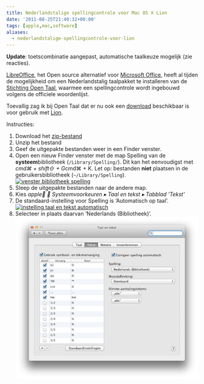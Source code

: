 ```yaml
---
title: Nederlandstalige spellingcontrole voor Mac OS X Lion
date: '2011-08-25T21:40:32+00:00'
tags: [apple,mac,software]
aliases:
  - nederlandstalige-spellingcontrole-voor-lion
---
```

**Update**: toetscombinatie aangepast, automatische taalkeuze mogelijk (zie reacties).

[LibreOffice](http://www.libreoffice.org), het Open source alternatief voor [Microsoft Office](http://office.microsoft.com/nl-nl/), heeft al tijden de mogelijkheid om een Nederlandstalig taalpakket te installeren van de [Stichting Open Taal](http://www.opentaal.org/), waarmee een spellingcontrole wordt ingebouwd volgens de officiele woordenlijst.

Toevallig zag ik bij Open Taal dat er nu ook een [download](http://www.opentaal.org/bestanden/doc_details/17-opentaal-20-voor-apple-lion) beschikbaar is voor gebruik met [Lion](http://www.apple.com/nl/macosx/).

Instructies:

1. Download het [zip-bestand](http://www.opentaal.org/bestanden/doc_download/17-opentaal-20-voor-apple-lion)
2. Unzip het bestand
3. Geef de uitgepakte bestanden weer in een Finder venster.
4. Open een nieuw Finder venster met de map Spelling van de **systeem**bibliotheek (`/Library/Spelling/`). Dit kan het eenvoudigst met *cmd⌘ + shift⇧ + G*cmd⌘ + K. Let op: bestanden **niet** plaatsen in de gebruikersbibliotheek (`~/Library/Spelling`).[![venster bibliotheek spelling](/wp-content/uploads/2011/08/venster-bibliotheek-spelling-300x159.png "venster-bibliotheek-spelling")](/wp-content/uploads/2011/08/venster-bibliotheek-spelling.png)
5. Sleep de uitgepakte bestanden naar de andere map.
6. Kies *apple ▸ Systeemvoorkeuren ▸ Taal en tekst ▸ Tabblad ‘Tekst’*
7. De standaard-instelling voor Spelling is ‘Automatisch op taal’.[![instelling taal en tekst automatisch](/wp-content/uploads/2011/08/taal-en-tekst-automatisch-300x266.png "taal-en-tekst-automatisch")](/wp-content/uploads/2011/08/taal-en-tekst-automatisch.png)
8. Selecteer in plaats daarvan ‘Nederlands (Bibliotheek)’.[![instelling taal en tekst nederlands](taal-en-tekst-nederlands.png "Taal en tekst op 'Nederlands'")](taal-en-tekst-nederlands.png)
